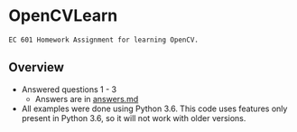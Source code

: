 # OpenCVLearn

    EC 601 Homework Assignment for learning OpenCV.


## Overview

* Answered questions 1 - 3
    * Answers are in [answers.md](answers.md)
* All examples were done using Python 3.6. This code uses features only present in Python 3.6, so it will not work with older versions.